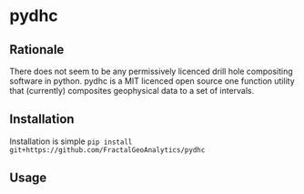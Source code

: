 # pydhc

## Rationale
There does not seem to be any permissively licenced drill hole compositing software in python.
pydhc is a MIT licenced open source one function utility that (currently) composites geophysical data to a set of intervals.


## Installation
Installation is simple
```pip install git+https://github.com/FractalGeoAnalytics/pydhc```

## Usage